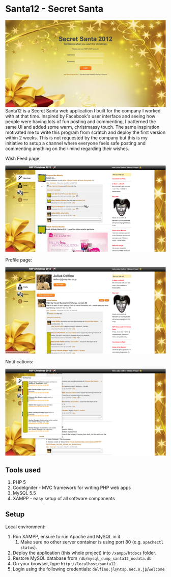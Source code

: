 # Santa12 - Secret Santa

![Alt text](docs/login.png?raw=true "Login page")
Santa12 is a Secret Santa web application I built for the company I worked with at that time.
Inspired by Facebook's user interface and seeing how people were having lots of fun posting and 
commenting, I patterned the same UI and added some warm, christmassy touch. The same inspiration
motivated me to write this program from scratch and deploy the first version within 2 weeks.
This is not requested by the company but this is my initiative to setup a channel where everyone
feels safe posting and commenting anything on their mind regarding their wishes.

Wish Feed page:

![Alt text](docs/wish_feed.png?raw=true "Wish Feed page")

Profile page:

![Alt text](docs/profile.png?raw=true "Profile page")

Notifications:

![Alt text](docs/notifs.png?raw=true "Notifications")

## Tools used
1. PHP 5
2. CodeIgniter - MVC framework for writing PHP web apps
3. MySQL 5.5
4. XAMPP - easy setup of all software components


## Setup
Local environment:
1. Run XAMPP, ensure to run Apache and MySQL in it.
   1. Make sure no other server container is using port 80 (e.g. `apachectl status`).
2. Deploy the application (this whole project) into `/xampp/htdocs` folder.
3. Restore MySQL database from `/db/mysql_dump_santa12_nodata.db`
4. On your browser, type `http://localhost/santa12`.
5. Login using the following credentials: `delfino.jl@ntsp.nec.o.jp`/`welcome`

